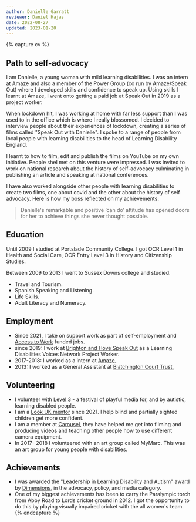 ```yaml
---
author: Danielle Garratt
reviewer: Daniel Hajas
date: 2022-08-27
updated: 2023-01-20
---
```

{% capture cv %}
## Path to self-advocacy


I am Danielle, a young woman with mild learning disabilities. I was an intern at Amaze and also a member of the Power Group (co run by Amaze/Speak Out) where I developed skills and confidence to speak up.  Using skills I learnt at Amaze, I went onto getting a paid job at Speak Out in 2019 as a project worker.

When lockdown hit, I was working at home with far less support than I was used to in the office which is where I really blossomed. I decided to interview people about their experiences of lockdown, creating a series of films called "Speak Out with Danielle". I spoke to a range of people from local people with learning disabilities to the head of Learning Disability England.

I learnt to how to film, edit and publish the films on YouTube on my own initiative. People sheI met on this venture were impressed. I was invited to work on national research about the history of self-advocacy culminating in publishing an article and speaking at national conferences.

I have also worked alongside other people with learning disabilities to create two films, one about covid and the other about the history of self advocacy. Here is how my boss reflected on my achievements:

> Danielle's remarkable and positive ‘can do’ attitude has opened doors for her to achieve things she never thought possible.

## Education

Until 2009 I studied at Portslade Community College. I got OCR Level 1 in Health and Social Care, OCR Entry Level 3 in History and Citizenship Studies. 

Between 2009 to 2013 I went to Sussex Downs college and studied. 

* Travel and Tourism.
* Spanish Speaking and Listening.
* Life Skills.
* Adult Literacy and Numeracy.

## Employment

* Since 2021, I take on support work as part of self-employment and [Access to Work](https://www.gov.uk/access-to-work) funded jobs.
* since 2019: I work at [Brighton and Hove Speak Out](https://www.bhspeakout.org.uk) as a Learning Disabilities Voices Network Project Worker.
* 2017-2018: I worked as a intern at [Amaze.](https://amazesussex.org.uk/)
* 2013: I worked as a General Assistant at [Blatchington Court Trust.](https://www.blatchingtoncourt.org.uk/)

## Volunteering

* I volunteer with [Level 3](https://www.level-3.co.uk) - a festival of playful media for, and by autistic, learning disabled people.
* I am a [Look UK mentor](https://www.look-uk.org/mentoring/) since 2021. I help blind and partially sighted children get more confident. 
* I am a member at [Carousel](https://carousel.org.uk/), they have helped me get into filming and producing videos and teaching other people how to use different camera equipment.
* In 2017- 2018 I volunteered with an art group called MyMarc. This was an art group for young people with disabilities.

## Achievements

* I was awarded the "Leadership in Learning Disability and Autism" award by [Dimensions](https://dimensions-uk.org/dimensions-campaigns/meet-leaders-list-award-winners/find-out-more/enter-leaders-list/), in the advocacy, policy, and media category.
* One of my biggest achievements has been to carry the Paralympic torch from Abby Road to Lords cricket ground in 2012. I got the opportunity to do this by playing visually impaired cricket with the all women's team.
{% endcapture %}